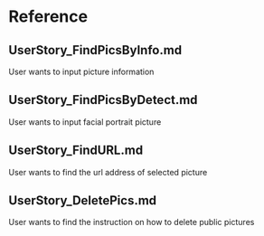Reference
====
UserStory_FindPicsByInfo.md
----
User wants to input picture information

UserStory_FindPicsByDetect.md
----
User wants to input facial portrait picture

UserStory_FindURL.md
----
User wants to find the url address of selected picture

UserStory_DeletePics.md
----
User wants to find the instruction on how to delete public pictures
